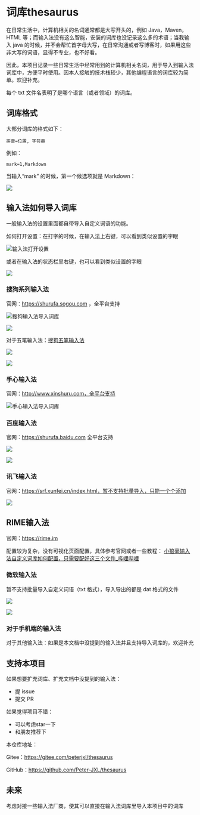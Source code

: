 # 词库thesaurus

在日常生活中，计算机相关的名词通常都是大写开头的，例如 Java，Maven，HTML 等；而输入法没有这么智能，安装的词库也没记录这么多的术语；当我输入 java 的时候，并不会帮忙首字母大写，在日常沟通或者写博客时，如果用这些非大写的词语，显得不专业，也不好看。

因此，本项目记录一些日常生活中经常用到的计算机相关名词，用于导入到输入法词库中，方便平时使用。因本人接触的技术栈较少，其他编程语言的词库较为简单。欢迎补充。

每个 txt  文件名表明了是哪个语言（或者领域）的词库。

## 词库格式

大部分词库的格式如下：

```
拼音=位置, 字符串
```



例如：

```
mark=1,Markdown
```

当输入“mark” 的时候，第一个候选项就是 Markdown：

![](assets/image-20240805120851695.png)





## 输入法如何导入词库

一般输入法的设置里面都自带导入自定义词语的功能。

如何打开设置：在打字的时候，在输入法上右键，可以看到类似设置的字眼

![输入法打开设置](assets/输入法打开设置.png)



或者在输入法的状态栏里右键，也可以看到类似设置的字眼

![](assets/输入法打开设置2.png)



### 搜狗系列输入法

  官网：https://shurufa.sogou.com  ，全平台支持

![搜狗输入法导入词库](assets/搜狗输入法导入词库.png)





![](assets/搜狗输入法导入词库2.png)





对于五笔输入法：[搜狗五笔输入法](https://wubi.sogou.com/)

![](assets/五笔输入法导入词库.png)



![](assets/五笔输入法导入词库2.png)



### 手心输入法

  官网：http://www.xinshuru.com，全平台支持

![手心输入法导入词库](assets/手心输入法导入词库.png)





### 百度输入法

官网：https://shurufa.baidu.com  全平台支持

![](assets/百度输入法导入词库.png)





![](assets/百度输入法导入词库2.png)



### 讯飞输入法

官网：https://srf.xunfei.cn/index.html，暂不支持批量导入，只能一个个添加

![](assets/讯飞输入法导入词库.png)



## RIME输入法

官网：https://rime.im

配置较为复杂，没有可视化页面配置，具体参考官网或者一些教程： [小狼毫输入法自定义词库如何配置，只需要配好这三个文件_哔哩哔哩](https://www.bilibili.com/video/BV1PT4y1z7ig/?vd_source=75da020020273864e366b53a452c8ad9)





### 微软输入法

暂不支持批量导入自定义词语（txt 格式），导入导出的都是 dat 格式的文件

![](assets/微软输入法添加自定义词语.png)



![](assets/微软输入法添加自定义词语2.png)





### 对于手机端的输入法

对于其他输入法：如果是本文档中没提到的输入法并且支持导入词库的，欢迎补充





## 支持本项目

如果想要扩充词库、扩充文档中没提到的输入法：

* 提 issue
* 提交 PR





如果觉得项目不错：

* 可以考虑star一下
* 和朋友推荐下



本仓库地址：

Gitee：https://gitee.com/peterjxl/thesaurus

GitHub：https://github.com/Peter-JXL/thesaurus





## 未来

考虑对接一些输入法厂商，使其可以直接在输入法词库里导入本项目中的词库







